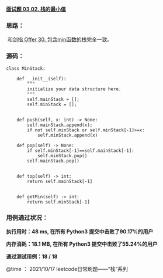 #### [面试题 03.02. 栈的最小值](https://leetcode-cn.com/problems/min-stack-lcci/)

### **思路：**

​		和[剑指 Offer 30. 包含min函数的栈](https://leetcode-cn.com/problems/bao-han-minhan-shu-de-zhan-lcof/)完全一致。

### **源码：**

```
class MinStack:

    def __init__(self):
        """
        initialize your data structure here.
        """
        self.mainStack = [];
        self.minStack = [];


    def push(self, x: int) -> None:
        self.mainStack.append(x);
        if not self.minStack or self.minStack[-1]>=x:
            self.minStack.append(x)

    def pop(self) -> None:
        if self.minStack[-1]==self.mainStack[-1]:
            self.minStack.pop()
        self.mainStack.pop()


    def top(self) -> int:
        return self.mainStack[-1]


    def getMin(self) -> int:
        return self.minStack[-1]
```



### **用例通过状况：**

**执行用时：48 ms, 在所有 Python3 提交中击败了90.17%的用户**

**内存消耗：18.1 MB, 在所有 Python3 提交中击败了55.24%的用户**

**通过测试用例：18 / 18**



@time ： 2021/10/17  leetcode日常刷题——“栈”系列 

